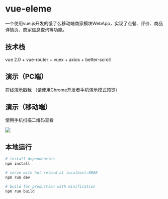 # vue-eleme
一个使用vue.js开发的饿了么移动端商家模块WebApp，实现了点餐、评价、商品详情页、商家信息查询等功能。

## 技术栈
vue 2.0 + vue-router + vuex + axios + better-scroll

## 演示（PC端）
<a href="http://shx89.com/eleme/index.html#/goods" target=_blank>在线演示戳我</a>
（请使用Chrome开发者手机演示模式预览）

## 演示（移动端）
使用手机扫描二维码查看

<img src="http://shx89.com/img/eleme-qrcode.png">

## 本地运行
``` bash
# install dependencies
npm install

# serve with hot reload at localhost:8080
npm run dev

# build for production with minification
npm run build
```



